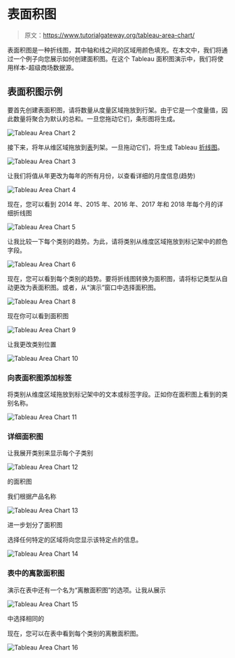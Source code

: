 # 表面积图

> 原文：<https://www.tutorialgateway.org/tableau-area-chart/>

表面积图是一种折线图，其中轴和线之间的区域用颜色填充。在本文中，我们将通过一个例子向您展示如何创建面积图。在这个 Tableau 面积图演示中，我们将使用样本-超级商场数据源。

## 表面积图示例

要首先创建表面积图，请将数量从度量区域拖放到行架。由于它是一个度量值，因此数量将聚合为默认的总和。一旦您拖动它们，条形图将生成。

![Tableau Area Chart 2](img/f868e42031881b8b55cd2430cf0c7cbe.png)

接下来，将年从维区域拖放到[表](https://www.tutorialgateway.org/tableau/)列架。一旦拖动它们，将生成 Tableau [折线图](https://www.tutorialgateway.org/tableau-line-chart/)。

![Tableau Area Chart 3](img/8619c849746c768c73195936d0caf20e.png)

让我们将值从年更改为每年的所有月份，以查看详细的月度信息(趋势)

![Tableau Area Chart 4](img/7abc0228266ec3eaa54fd4a9290714be.png)

现在，您可以看到 2014 年、2015 年、2016 年、2017 年和 2018 年每个月的详细折线图

![Tableau Area Chart 5](img/698790eb656694c9fe97ca8a3a373cae.png)

让我比较一下每个类别的趋势。为此，请将类别从维度区域拖放到标记架中的颜色字段。

![Tableau Area Chart 6](img/4c96f3e27f2748dd289e3bf0f941d9d1.png)

现在，您可以看到每个类别的趋势。要将折线图转换为面积图，请将标记类型从自动更改为表面积图。或者，从“演示”窗口中选择面积图。

![Tableau Area Chart 8](img/946c4a994d6eca31e10234aa9e5b293d.png)

现在你可以看到面积图

![Tableau Area Chart 9](img/1c87b85c694c748bf4b5f0fe53e37c7c.png)

让我更改类别位置

![Tableau Area Chart 10](img/71f2c47a83808590381152049e65e48f.png)

### 向表面积图添加标签

将类别从维度区域拖放到标记架中的文本或标签字段。正如你在面积图上看到的类别名称。

![Tableau Area Chart 11](img/d7e21ffb4565b98607971adca5dbcaae.png)

### 详细面积图

让我展开类别来显示每个子类别

![Tableau Area Chart 12](img/4aa010e660db644051aecef5b34ca090.png)

的面积图

我们根据产品名称

![Tableau Area Chart 13](img/2bf1f4c9c48ba9a5d88e2cb0ceb5da0a.png)

进一步划分了面积图

选择任何特定的区域将向您显示该特定点的信息。

![Tableau Area Chart 14](img/b00b118313b4ebdfc02840b870ec61f9.png)

### 表中的离散面积图

演示在表中还有一个名为“离散面积图”的选项。让我从展示

![Tableau Area Chart 15](img/090e7854333e3846b188f6cdc552762f.png)

中选择相同的

现在，您可以在表中看到每个类别的离散面积图。

![Tableau Area Chart 16](img/5b0230c57920c602dc78ca4dd683685f.png)